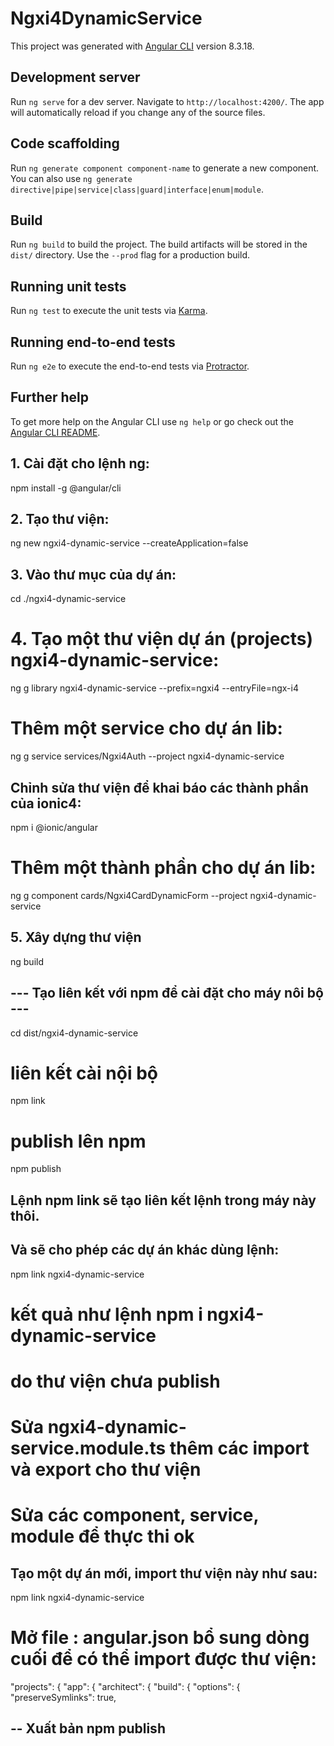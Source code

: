 # Ngxi4DynamicService

This project was generated with [Angular CLI](https://github.com/angular/angular-cli) version 8.3.18.

## Development server

Run `ng serve` for a dev server. Navigate to `http://localhost:4200/`. The app will automatically reload if you change any of the source files.

## Code scaffolding

Run `ng generate component component-name` to generate a new component. You can also use `ng generate directive|pipe|service|class|guard|interface|enum|module`.

## Build

Run `ng build` to build the project. The build artifacts will be stored in the `dist/` directory. Use the `--prod` flag for a production build.

## Running unit tests

Run `ng test` to execute the unit tests via [Karma](https://karma-runner.github.io).

## Running end-to-end tests

Run `ng e2e` to execute the end-to-end tests via [Protractor](http://www.protractortest.org/).

## Further help

To get more help on the Angular CLI use `ng help` or go check out the [Angular CLI README](https://github.com/angular/angular-cli/blob/master/README.md).



## 1. Cài đặt cho lệnh ng:
npm install -g @angular/cli

## 2. Tạo thư viện:
ng new ngxi4-dynamic-service --createApplication=false

## 3. Vào thư mục của dự án:
cd ./ngxi4-dynamic-service

# 4. Tạo một thư viện dự án (projects) ngxi4-dynamic-service:
ng g library ngxi4-dynamic-service --prefix=ngxi4 --entryFile=ngx-i4

# Thêm một service cho dự án lib:
ng g service services/Ngxi4Auth --project ngxi4-dynamic-service

## Chỉnh sửa thư viện để khai báo các thành phần của ionic4:
npm i @ionic/angular

# Thêm một thành phần cho dự án lib:
ng g component cards/Ngxi4CardDynamicForm --project ngxi4-dynamic-service

## 5. Xây dựng thư viện
ng build

## --- Tạo liên kết với npm để cài đặt cho máy nôi bộ ---
cd dist/ngxi4-dynamic-service

# liên kết cài nội bộ
npm link

# publish lên npm
npm publish

## Lệnh npm link sẽ tạo liên kết lệnh trong máy này thôi.
## Và sẽ cho phép các dự án khác dùng lệnh:
npm link ngxi4-dynamic-service
# kết quả như lệnh npm i ngxi4-dynamic-service
# do thư viện chưa publish


# Sửa ngxi4-dynamic-service.module.ts thêm các import và export cho thư viện

# Sửa các component, service, module để thực thi ok


## Tạo một dự án mới, import thư viện này như sau:
npm link ngxi4-dynamic-service

# Mở file : angular.json bổ sung dòng cuối để có thể import được thư viện:

  "projects": {
    "app": {
      "architect": {
        "build": {
          "options": {
            "preserveSymlinks": true,


## -- Xuất bản npm publish
